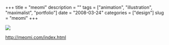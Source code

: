 +++
title = "meomi"
description = ""
tags = ["animation", "illustration", "maximalist", "portfolio"]
date = "2008-03-24"
categories = ["design"]
slug = "meomi"
+++


 

  <div id="screens-thumbs" class="clearfix">
    <div class="txt-center" id="design-submission"><a href="http://meomi.com/index.html"><img id='bluga-thumbnail-791' class='bluga-thumbnail large' src='//media.konigi.com/bluga/
wt47f2778a59d07_0.jpg'/></a></div>  
  </div>   
<p><a href="http://meomi.com/index.html">http://meomi.com/index.html</a></p>




